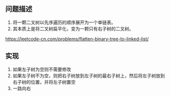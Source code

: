 ## 问题描述
1. 将一颗二叉树以先序遍历的顺序展开为一个单链表。
2. 其本质上是将二叉树扁平化，变为一颗只有右子树的二叉树。

https://leetcode-cn.com/problems/flatten-binary-tree-to-linked-list/
## 实现
1. 如果左子树为空则不需要修改
2. 如果左子树不为空，则把右子树放到左子树的最右子树上，然后将左子树放到右子树的位置，并将左子树置空
3. 一路向右
